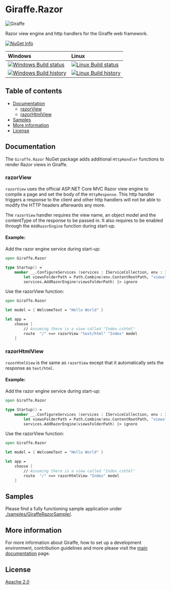 # Giraffe.Razor

![Giraffe](https://raw.githubusercontent.com/giraffe-fsharp/Giraffe/master/giraffe.png)

Razor view engine and http handlers for the Giraffe web framework.

[![NuGet Info](https://buildstats.info/nuget/Giraffe.Razor?includePreReleases=true)](https://www.nuget.org/packages/Giraffe.Razor/)

| Windows | Linux |
| :------ | :---- |
| [![Windows Build status](https://ci.appveyor.com/api/projects/status/0ft2427dflip7wti/branch/develop?svg=true)](https://ci.appveyor.com/project/dustinmoris/giraffe/branch/develop) | [![Linux Build status](https://travis-ci.org/dustinmoris/Giraffe.svg?branch=develop)](https://travis-ci.org/dustinmoris/Giraffe/builds?branch=develop) |
| [![Windows Build history](https://buildstats.info/appveyor/chart/dustinmoris/giraffe?branch=develop&includeBuildsFromPullRequest=false)](https://ci.appveyor.com/project/dustinmoris/giraffe/history) | [![Linux Build history](https://buildstats.info/travisci/chart/dustinmoris/Giraffe?branch=develop&includeBuildsFromPullRequest=false)](https://travis-ci.org/dustinmoris/Giraffe/builds?branch=develop) |

## Table of contents

- [Documentation](#documentation)
    - [razorView](#razorview)
    - [razorHtmlView](#razorhtmlview)
- [Samples](#samples)
- [More information](#more-information)
- [License](#license)

## Documentation

The `Giraffe.Razor` NuGet package adds additional `HttpHandler` functions to render Razor views in Giraffe.

### razorView

`razorView` uses the official ASP.NET Core MVC Razor view engine to compile a page and set the body of the `HttpResponse`. This http handler triggers a response to the client and other http handlers will not be able to modify the HTTP headers afterwards any more.

The `razorView` handler requires the view name, an object model and the contentType of the response to be passed in. It also requires to be enabled through the `AddRazorEngine` function during start-up.

#### Example:
Add the razor engine service during start-up:

```fsharp
open Giraffe.Razor

type Startup() =
    member __.ConfigureServices (services : IServiceCollection, env : IHostingEnvironment) =
        let viewsFolderPath = Path.Combine(env.ContentRootPath, "views")
        services.AddRazorEngine(viewsFolderPath) |> ignore
```

Use the razorView function:

```fsharp
open Giraffe.Razor

let model = { WelcomeText = "Hello World" }

let app =
    choose [
        // Assuming there is a view called "Index.cshtml"
        route  "/" >=> razorView "text/html" "Index" model
    ]
```

### razorHtmlView

`razorHtmlView` is the same as `razorView` except that it automatically sets the response as `text/html`.

#### Example:
Add the razor engine service during start-up:

```fsharp
open Giraffe.Razor

type Startup() =
    member __.ConfigureServices (services : IServiceCollection, env : IHostingEnvironment) =
        let viewsFolderPath = Path.Combine(env.ContentRootPath, "views")
        services.AddRazorEngine(viewsFolderPath) |> ignore
```

Use the razorView function:

```fsharp
open Giraffe.Razor

let model = { WelcomeText = "Hello World" }

let app =
    choose [
        // Assuming there is a view called "Index.cshtml"
        route  "/" >=> razorHtmlView "Index" model
    ]
```

## Samples

Please find a fully functioning sample application under [./samples/GiraffeRazorSample/](https://github.com/giraffe-fsharp/Giraffe.Razor/tree/master/samples/GiraffeRazorSample).

## More information

For more information about Giraffe, how to set up a development environment, contribution guidelines and more please visit the [main documentation](https://github.com/giraffe-fsharp/Giraffe#table-of-contents) page.

## License

[Apache 2.0](https://raw.githubusercontent.com/giraffe-fsharp/Giraffe.Razor/master/LICENSE)
